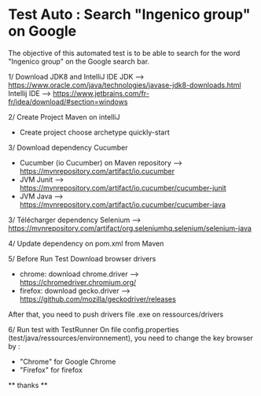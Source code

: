 # Test Auto : Search "Ingenico group" on Google

The objective of this automated test is to be able to search for the word "Ingenico group" on the Google search bar.

1/ Download JDK8 and IntelliJ IDE
JDK --> https://www.oracle.com/java/technologies/javase-jdk8-downloads.html
Intellij IDE --> https://www.jetbrains.com/fr-fr/idea/download/#section=windows

2/ Create Project Maven on intelliJ
- Create project choose archetype quickly-start

3/ Download dependency Cucumber
- Cucumber (io Cucumber) on Maven repository --> https://mvnrepository.com/artifact/io.cucumber 
- JVM Junit --> https://mvnrepository.com/artifact/io.cucumber/cucumber-junit
- JVM Java --> https://mvnrepository.com/artifact/io.cucumber/cucumber-java 

3/ Télécharger dependency Selenium
--> https://mvnrepository.com/artifact/org.seleniumhq.selenium/selenium-java

4/ Update dependency on pom.xml from Maven

5/ Before Run Test
Download browser drivers 
- chrome: download chrome.driver --> https://chromedriver.chromium.org/
- firefox: download gecko.driver --> https://github.com/mozilla/geckodriver/releases

After that, you need to push drivers file .exe on ressources/drivers

6/ Run test with TestRunner
On file config.properties (test/java/ressources/environnement), you need to change the key browser by :
- "Chrome" for Google Chrome 
- "Firefox" for firefox 

** thanks **




